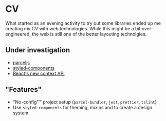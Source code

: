 # CV

What started as an evening activity to try out some libraries ended up me creating my CV with web technologies. While this might be a bit over-engineered, the web is still one of the better layouting technolgies.

## Under investigation

- [parceljs](https://parceljs.org/)
- [styled-components](styled-components.com)
- [React's new context API](https://medium.com/dailyjs/reacts-%EF%B8%8F-new-context-api-70c9fe01596b)

## "Features"

- "No-config"™ project setup (`parcel-bundler`, `jest`, `prettier`, `tslint`)
- Use `styled-components` for theming, mixins and to create a design system
